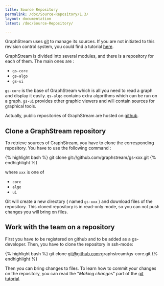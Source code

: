```yaml
---
title: Source Repository
permalink: /doc/Source-Repository/1.3/
layout: documentation
latest: /doc/Source-Repository/

---
```


GraphStream uses [git](http://git-scm.com/) to manage its sources. If you are not initiated to this
revision control system, you could find a tutorial [here](http://www.kernel.org/pub/software/scm/git/docs/gittutorial.html).

GraphStream is divided into several modules, and there is a repository for each of them. The main ones are :

- ``gs-core``
- ``gs-algo``
- ``gs-ui``

``gs-core`` is the base of GraphStream which is all you need to read a graph
and display it easily. ``gs-algo`` contains extra algorithms which can be run
on a graph. ``gs-ui`` provides other graphic viewers and will contain sources for graphical tools.

Actually, public repositories of GraphStream are hosted on [github](https://www.github.com/graphstream/).


## Clone a GraphStream repository

To retrieve sources of GraphStream, you have to clone the corresponding repository.
You have to use the following command :

{% highlight bash %}
git clone git://github.com/graphstream/gs-xxx.git
{% endhighlight %}

where ``xxx`` is one of 

- ``core``
- ``algo``
- ``ui``

Git will create a new directory ( named ``gs-xxx`` ) and download files of the
repository. This cloned repository is in read-only mode, so you can not push changes
you will bring on files.


## Work with the team on a repository

First you have to be registered on github and to be added as a gs-developer.
Then, you have to clone the repository in ssh-mode:

{% highlight bash %}
git clone git@github.com:graphstream/gs-core.git
{% endhighlight %}

Then you can bring changes to files. To learn how to commit your changes on the repository, you can read the "*Making changes*" part of the [git tutorial](http://www.kernel.org/pub/software/scm/git/docs/gittutorial.html).

